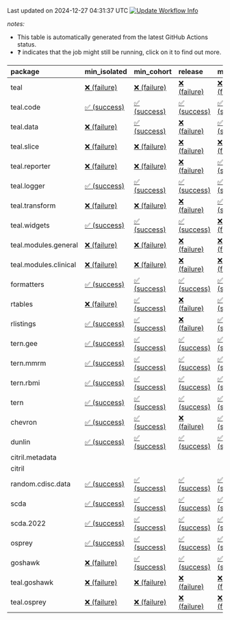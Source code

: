 Last updated on 2024-12-27 04:31:37 UTC [![Update Workflow
Info](https://github.com/averissimo/verdepcheck-status/actions/workflows/update.yaml/badge.svg)](https://github.com/averissimo/verdepcheck-status/actions/workflows/update.yaml)

*notes:*

-   This table is automatically generated from the latest GitHub Actions
    status.
-   ❓ indicates that the job might still be running, click on it to
    find out more.

<table>
<colgroup>
<col style="width: 4%" />
<col style="width: 23%" />
<col style="width: 23%" />
<col style="width: 23%" />
<col style="width: 23%" />
</colgroup>
<thead>
<tr class="header">
<th style="text-align: left;">package</th>
<th style="text-align: left;">min_isolated</th>
<th style="text-align: left;">min_cohort</th>
<th style="text-align: left;">release</th>
<th style="text-align: left;">max</th>
</tr>
</thead>
<tbody>
<tr class="odd">
<td style="text-align: left;">teal</td>
<td
style="text-align: left;"><a href="https://github.com/insightsengineering/teal/actions/runs/12450987476/job/34758447301">❌
(failure)</a></td>
<td
style="text-align: left;"><a href="https://github.com/insightsengineering/teal/actions/runs/12450987476/job/34758447176">❌
(failure)</a></td>
<td
style="text-align: left;"><a href="https://github.com/insightsengineering/teal/actions/runs/12450987476/job/34758447376">❌
(failure)</a></td>
<td
style="text-align: left;"><a href="https://github.com/insightsengineering/teal/actions/runs/12450987476/job/34758447079">❌
(failure)</a></td>
</tr>
<tr class="even">
<td style="text-align: left;">teal.code</td>
<td
style="text-align: left;"><a href="https://github.com/insightsengineering/teal.code/actions/runs/12451002024/job/34758475258">✅
(success)</a></td>
<td
style="text-align: left;"><a href="https://github.com/insightsengineering/teal.code/actions/runs/12451002024/job/34758475004">✅
(success)</a></td>
<td
style="text-align: left;"><a href="https://github.com/insightsengineering/teal.code/actions/runs/12451002024/job/34758475369">✅
(success)</a></td>
<td
style="text-align: left;"><a href="https://github.com/insightsengineering/teal.code/actions/runs/12451002024/job/34758475135">✅
(success)</a></td>
</tr>
<tr class="odd">
<td style="text-align: left;">teal.data</td>
<td
style="text-align: left;"><a href="https://github.com/insightsengineering/teal.data/actions/runs/12450990319/job/34758452006">❌
(failure)</a></td>
<td
style="text-align: left;"><a href="https://github.com/insightsengineering/teal.data/actions/runs/12450990319/job/34758451932">✅
(success)</a></td>
<td
style="text-align: left;"><a href="https://github.com/insightsengineering/teal.data/actions/runs/12450990319/job/34758452085">❌
(failure)</a></td>
<td
style="text-align: left;"><a href="https://github.com/insightsengineering/teal.data/actions/runs/12450990319/job/34758451859">✅
(success)</a></td>
</tr>
<tr class="even">
<td style="text-align: left;">teal.slice</td>
<td
style="text-align: left;"><a href="https://github.com/insightsengineering/teal.slice/actions/runs/12450996493/job/34758463793">❌
(failure)</a></td>
<td
style="text-align: left;"><a href="https://github.com/insightsengineering/teal.slice/actions/runs/12450996493/job/34758463649">❌
(failure)</a></td>
<td
style="text-align: left;"><a href="https://github.com/insightsengineering/teal.slice/actions/runs/12450996493/job/34758463860">❌
(failure)</a></td>
<td
style="text-align: left;"><a href="https://github.com/insightsengineering/teal.slice/actions/runs/12450996493/job/34758463728">❌
(failure)</a></td>
</tr>
<tr class="odd">
<td style="text-align: left;">teal.reporter</td>
<td
style="text-align: left;"><a href="https://github.com/insightsengineering/teal.reporter/actions/runs/12450992432/job/34758456289">❌
(failure)</a></td>
<td
style="text-align: left;"><a href="https://github.com/insightsengineering/teal.reporter/actions/runs/12450992432/job/34758456398">❌
(failure)</a></td>
<td
style="text-align: left;"><a href="https://github.com/insightsengineering/teal.reporter/actions/runs/12450992432/job/34758456611">❌
(failure)</a></td>
<td
style="text-align: left;"><a href="https://github.com/insightsengineering/teal.reporter/actions/runs/12450992432/job/34758456497">✅
(success)</a></td>
</tr>
<tr class="even">
<td style="text-align: left;">teal.logger</td>
<td
style="text-align: left;"><a href="https://github.com/insightsengineering/teal.logger/actions/runs/12450988365/job/34758448932">✅
(success)</a></td>
<td
style="text-align: left;"><a href="https://github.com/insightsengineering/teal.logger/actions/runs/12450988365/job/34758448712">✅
(success)</a></td>
<td
style="text-align: left;"><a href="https://github.com/insightsengineering/teal.logger/actions/runs/12450988365/job/34758449022">✅
(success)</a></td>
<td
style="text-align: left;"><a href="https://github.com/insightsengineering/teal.logger/actions/runs/12450988365/job/34758448807">✅
(success)</a></td>
</tr>
<tr class="odd">
<td style="text-align: left;">teal.transform</td>
<td
style="text-align: left;"><a href="https://github.com/insightsengineering/teal.transform/actions/runs/12450993160/job/34758457641">❌
(failure)</a></td>
<td
style="text-align: left;"><a href="https://github.com/insightsengineering/teal.transform/actions/runs/12450993160/job/34758457535">❌
(failure)</a></td>
<td
style="text-align: left;"><a href="https://github.com/insightsengineering/teal.transform/actions/runs/12450993160/job/34758457733">❌
(failure)</a></td>
<td
style="text-align: left;"><a href="https://github.com/insightsengineering/teal.transform/actions/runs/12450993160/job/34758457447">✅
(success)</a></td>
</tr>
<tr class="even">
<td style="text-align: left;">teal.widgets</td>
<td
style="text-align: left;"><a href="https://github.com/insightsengineering/teal.widgets/actions/runs/12451006370/job/34758483219">✅
(success)</a></td>
<td
style="text-align: left;"><a href="https://github.com/insightsengineering/teal.widgets/actions/runs/12451006370/job/34758483147">✅
(success)</a></td>
<td
style="text-align: left;"><a href="https://github.com/insightsengineering/teal.widgets/actions/runs/12451006370/job/34758483305">✅
(success)</a></td>
<td
style="text-align: left;"><a href="https://github.com/insightsengineering/teal.widgets/actions/runs/12451006370/job/34758483056">❌
(failure)</a></td>
</tr>
<tr class="odd">
<td style="text-align: left;">teal.modules.general</td>
<td
style="text-align: left;"><a href="https://github.com/insightsengineering/teal.modules.general/actions/runs/12450987948/job/34758447977">❌
(failure)</a></td>
<td
style="text-align: left;"><a href="https://github.com/insightsengineering/teal.modules.general/actions/runs/12450987948/job/34758447859">❌
(failure)</a></td>
<td
style="text-align: left;"><a href="https://github.com/insightsengineering/teal.modules.general/actions/runs/12450987948/job/34758448076">❌
(failure)</a></td>
<td
style="text-align: left;"><a href="https://github.com/insightsengineering/teal.modules.general/actions/runs/12450987948/job/34758447790">❌
(failure)</a></td>
</tr>
<tr class="even">
<td style="text-align: left;">teal.modules.clinical</td>
<td
style="text-align: left;"><a href="https://github.com/insightsengineering/teal.modules.clinical/actions/runs/12451000626/job/34758471795">❌
(failure)</a></td>
<td
style="text-align: left;"><a href="https://github.com/insightsengineering/teal.modules.clinical/actions/runs/12451000626/job/34758471641">❌
(failure)</a></td>
<td
style="text-align: left;"><a href="https://github.com/insightsengineering/teal.modules.clinical/actions/runs/12451000626/job/34758471862">❌
(failure)</a></td>
<td
style="text-align: left;"><a href="https://github.com/insightsengineering/teal.modules.clinical/actions/runs/12451000626/job/34758471720">❌
(failure)</a></td>
</tr>
<tr class="odd">
<td style="text-align: left;">formatters</td>
<td
style="text-align: left;"><a href="https://github.com/insightsengineering/formatters/actions/runs/12450997391/job/34758465704">✅
(success)</a></td>
<td
style="text-align: left;"><a href="https://github.com/insightsengineering/formatters/actions/runs/12450997391/job/34758465593">✅
(success)</a></td>
<td
style="text-align: left;"><a href="https://github.com/insightsengineering/formatters/actions/runs/12450997391/job/34758465824">✅
(success)</a></td>
<td
style="text-align: left;"><a href="https://github.com/insightsengineering/formatters/actions/runs/12450997391/job/34758465481">✅
(success)</a></td>
</tr>
<tr class="even">
<td style="text-align: left;">rtables</td>
<td
style="text-align: left;"><a href="https://github.com/insightsengineering/rtables/actions/runs/12450987599/job/34758447317">❌
(failure)</a></td>
<td
style="text-align: left;"><a href="https://github.com/insightsengineering/rtables/actions/runs/12450987599/job/34758447497">✅
(success)</a></td>
<td
style="text-align: left;"><a href="https://github.com/insightsengineering/rtables/actions/runs/12450987599/job/34758447585">❌
(failure)</a></td>
<td
style="text-align: left;"><a href="https://github.com/insightsengineering/rtables/actions/runs/12450987599/job/34758447398">✅
(success)</a></td>
</tr>
<tr class="odd">
<td style="text-align: left;">rlistings</td>
<td
style="text-align: left;"><a href="https://github.com/insightsengineering/rlistings/actions/runs/12450991432/job/34758454472">✅
(success)</a></td>
<td
style="text-align: left;"><a href="https://github.com/insightsengineering/rlistings/actions/runs/12450991432/job/34758454226">✅
(success)</a></td>
<td
style="text-align: left;"><a href="https://github.com/insightsengineering/rlistings/actions/runs/12450991432/job/34758454379">❌
(failure)</a></td>
<td
style="text-align: left;"><a href="https://github.com/insightsengineering/rlistings/actions/runs/12450991432/job/34758454313">✅
(success)</a></td>
</tr>
<tr class="even">
<td style="text-align: left;">tern.gee</td>
<td
style="text-align: left;"><a href="https://github.com/insightsengineering/tern.gee/actions/runs/12450998727/job/34758468255">✅
(success)</a></td>
<td
style="text-align: left;"><a href="https://github.com/insightsengineering/tern.gee/actions/runs/12450998727/job/34758468142">✅
(success)</a></td>
<td
style="text-align: left;"><a href="https://github.com/insightsengineering/tern.gee/actions/runs/12450998727/job/34758468355">✅
(success)</a></td>
<td
style="text-align: left;"><a href="https://github.com/insightsengineering/tern.gee/actions/runs/12450998727/job/34758468017">✅
(success)</a></td>
</tr>
<tr class="odd">
<td style="text-align: left;">tern.mmrm</td>
<td
style="text-align: left;"><a href="https://github.com/insightsengineering/tern.mmrm/actions/runs/12451005623/job/34758481726">✅
(success)</a></td>
<td
style="text-align: left;"><a href="https://github.com/insightsengineering/tern.mmrm/actions/runs/12451005623/job/34758481521">✅
(success)</a></td>
<td
style="text-align: left;"><a href="https://github.com/insightsengineering/tern.mmrm/actions/runs/12451005623/job/34758481825">✅
(success)</a></td>
<td
style="text-align: left;"><a href="https://github.com/insightsengineering/tern.mmrm/actions/runs/12451005623/job/34758481621">✅
(success)</a></td>
</tr>
<tr class="even">
<td style="text-align: left;">tern.rbmi</td>
<td
style="text-align: left;"><a href="https://github.com/insightsengineering/tern.rbmi/actions/runs/12450996893/job/34758464752">✅
(success)</a></td>
<td
style="text-align: left;"><a href="https://github.com/insightsengineering/tern.rbmi/actions/runs/12450996893/job/34758464496">✅
(success)</a></td>
<td
style="text-align: left;"><a href="https://github.com/insightsengineering/tern.rbmi/actions/runs/12450996893/job/34758464644">✅
(success)</a></td>
<td
style="text-align: left;"><a href="https://github.com/insightsengineering/tern.rbmi/actions/runs/12450996893/job/34758464578">✅
(success)</a></td>
</tr>
<tr class="odd">
<td style="text-align: left;">tern</td>
<td
style="text-align: left;"><a href="https://github.com/insightsengineering/tern/actions/runs/12450991668/job/34758454784">✅
(success)</a></td>
<td
style="text-align: left;"><a href="https://github.com/insightsengineering/tern/actions/runs/12450991668/job/34758454655">✅
(success)</a></td>
<td
style="text-align: left;"><a href="https://github.com/insightsengineering/tern/actions/runs/12450991668/job/34758454852">✅
(success)</a></td>
<td
style="text-align: left;"><a href="https://github.com/insightsengineering/tern/actions/runs/12450991668/job/34758454731">✅
(success)</a></td>
</tr>
<tr class="even">
<td style="text-align: left;">chevron</td>
<td
style="text-align: left;"><a href="https://github.com/insightsengineering/chevron/actions/runs/12450999264/job/34758469065">✅
(success)</a></td>
<td
style="text-align: left;"><a href="https://github.com/insightsengineering/chevron/actions/runs/12450999264/job/34758468971">✅
(success)</a></td>
<td
style="text-align: left;"><a href="https://github.com/insightsengineering/chevron/actions/runs/12450999264/job/34758469160">❌
(failure)</a></td>
<td
style="text-align: left;"><a href="https://github.com/insightsengineering/chevron/actions/runs/12450999264/job/34758468865">✅
(success)</a></td>
</tr>
<tr class="odd">
<td style="text-align: left;">dunlin</td>
<td
style="text-align: left;"><a href="https://github.com/insightsengineering/dunlin/actions/runs/12450999029/job/34758468738">✅
(success)</a></td>
<td
style="text-align: left;"><a href="https://github.com/insightsengineering/dunlin/actions/runs/12450999029/job/34758468633">✅
(success)</a></td>
<td
style="text-align: left;"><a href="https://github.com/insightsengineering/dunlin/actions/runs/12450999029/job/34758468843">✅
(success)</a></td>
<td
style="text-align: left;"><a href="https://github.com/insightsengineering/dunlin/actions/runs/12450999029/job/34758468528">✅
(success)</a></td>
</tr>
<tr class="even">
<td style="text-align: left;">citril.metadata</td>
<td style="text-align: left;"></td>
<td style="text-align: left;"></td>
<td style="text-align: left;"></td>
<td style="text-align: left;"></td>
</tr>
<tr class="odd">
<td style="text-align: left;">citril</td>
<td style="text-align: left;"></td>
<td style="text-align: left;"></td>
<td style="text-align: left;"></td>
<td style="text-align: left;"></td>
</tr>
<tr class="even">
<td style="text-align: left;">random.cdisc.data</td>
<td
style="text-align: left;"><a href="https://github.com/insightsengineering/random.cdisc.data/actions/runs/12450995867/job/34758462546">✅
(success)</a></td>
<td
style="text-align: left;"><a href="https://github.com/insightsengineering/random.cdisc.data/actions/runs/12450995867/job/34758462421">✅
(success)</a></td>
<td
style="text-align: left;"><a href="https://github.com/insightsengineering/random.cdisc.data/actions/runs/12450995867/job/34758462590">✅
(success)</a></td>
<td
style="text-align: left;"><a href="https://github.com/insightsengineering/random.cdisc.data/actions/runs/12450995867/job/34758462485">✅
(success)</a></td>
</tr>
<tr class="odd">
<td style="text-align: left;">scda</td>
<td
style="text-align: left;"><a href="https://github.com/insightsengineering/scda/actions/runs/10437595381/job/28903950666">✅
(success)</a></td>
<td
style="text-align: left;"><a href="https://github.com/insightsengineering/scda/actions/runs/10437595381/job/28903950617">✅
(success)</a></td>
<td
style="text-align: left;"><a href="https://github.com/insightsengineering/scda/actions/runs/10437595381/job/28903950725">✅
(success)</a></td>
<td
style="text-align: left;"><a href="https://github.com/insightsengineering/scda/actions/runs/10437595381/job/28903950525">✅
(success)</a></td>
</tr>
<tr class="even">
<td style="text-align: left;">scda.2022</td>
<td
style="text-align: left;"><a href="https://github.com/insightsengineering/scda.2022/actions/runs/10336794308/job/28612920887">✅
(success)</a></td>
<td
style="text-align: left;"><a href="https://github.com/insightsengineering/scda.2022/actions/runs/10336794308/job/28612920603">✅
(success)</a></td>
<td
style="text-align: left;"><a href="https://github.com/insightsengineering/scda.2022/actions/runs/10336794308/job/28612920985">✅
(success)</a></td>
<td
style="text-align: left;"><a href="https://github.com/insightsengineering/scda.2022/actions/runs/10336794308/job/28612920798">✅
(success)</a></td>
</tr>
<tr class="odd">
<td style="text-align: left;">osprey</td>
<td
style="text-align: left;"><a href="https://github.com/insightsengineering/osprey/actions/runs/12451003747/job/34758478323">✅
(success)</a></td>
<td
style="text-align: left;"><a href="https://github.com/insightsengineering/osprey/actions/runs/12451003747/job/34758478254">✅
(success)</a></td>
<td
style="text-align: left;"><a href="https://github.com/insightsengineering/osprey/actions/runs/12451003747/job/34758478389">✅
(success)</a></td>
<td
style="text-align: left;"><a href="https://github.com/insightsengineering/osprey/actions/runs/12451003747/job/34758478119">✅
(success)</a></td>
</tr>
<tr class="even">
<td style="text-align: left;">goshawk</td>
<td
style="text-align: left;"><a href="https://github.com/insightsengineering/goshawk/actions/runs/12450996891/job/34758464641">❌
(failure)</a></td>
<td
style="text-align: left;"><a href="https://github.com/insightsengineering/goshawk/actions/runs/12450996891/job/34758464548">✅
(success)</a></td>
<td
style="text-align: left;"><a href="https://github.com/insightsengineering/goshawk/actions/runs/12450996891/job/34758464759">✅
(success)</a></td>
<td
style="text-align: left;"><a href="https://github.com/insightsengineering/goshawk/actions/runs/12450996891/job/34758464470">✅
(success)</a></td>
</tr>
<tr class="odd">
<td style="text-align: left;">teal.goshawk</td>
<td
style="text-align: left;"><a href="https://github.com/insightsengineering/teal.goshawk/actions/runs/12450996465/job/34758463786">❌
(failure)</a></td>
<td
style="text-align: left;"><a href="https://github.com/insightsengineering/teal.goshawk/actions/runs/12450996465/job/34758463710">❌
(failure)</a></td>
<td
style="text-align: left;"><a href="https://github.com/insightsengineering/teal.goshawk/actions/runs/12450996465/job/34758463892">❌
(failure)</a></td>
<td
style="text-align: left;"><a href="https://github.com/insightsengineering/teal.goshawk/actions/runs/12450996465/job/34758463630">❌
(failure)</a></td>
</tr>
<tr class="even">
<td style="text-align: left;">teal.osprey</td>
<td
style="text-align: left;"><a href="https://github.com/insightsengineering/teal.osprey/actions/runs/12451001592/job/34758474202">❌
(failure)</a></td>
<td
style="text-align: left;"><a href="https://github.com/insightsengineering/teal.osprey/actions/runs/12451001592/job/34758474092">❌
(failure)</a></td>
<td
style="text-align: left;"><a href="https://github.com/insightsengineering/teal.osprey/actions/runs/12451001592/job/34758474289">❌
(failure)</a></td>
<td
style="text-align: left;"><a href="https://github.com/insightsengineering/teal.osprey/actions/runs/12451001592/job/34758473997">❌
(failure)</a></td>
</tr>
</tbody>
</table>
